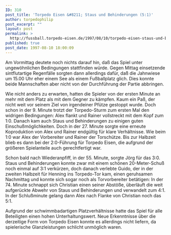 ```yaml
---
ID: 310
post_title: 'Torpedo Eisen &#8211; Staus und Behinderungen (5:1)'
author: torpedophilip
post_excerpt: ""
layout: post
permalink: >
  http://fussball.torpedo-eisen.de/1997/08/10/torpedo-eisen-staus-und-behinderungen/
published: true
post_date: 1997-08-10 18:00:09
---
```

Am Vormittag deutete noch nichts darauf hin, daß das Spiel unter ungewöhnlichen Bedingungen stattfinden würde. Gegen Mittag einsetzende sintflutartige Regenfälle sorgten dann allerdings dafür, daß die Jahnwiese um 15.00 Uhr eher einem See als einem Fußballplatz glich. Dies konnte beide Mannschaften aber nicht von der Durchführung der Partie abbringen.

Wie nicht anders zu erwarten, hatten die Spieler von der ersten Minute an mehr mit dem Platz als mit dem Gegner zu kämpfen. Kaum ein Paß, der nicht weit vor seinem Ziel von irgendeiner Pfütze gestoppt wurde. Doch schon in der 9. Minute trotzt der Torpedo-Sturm zum ersten Mal den widrigen Bedingungen: Alex flankt und Rainer vollstreckt mit dem Kopf zum 1:0. Danach kam auch Staus und Behinderungen zu einigen guten Einschußmöglichkeiten. Doch in der 27. Minute sorgte eine erneute Koproduktion von Alex und Rainer endgültig für klare Verhältnisse. Wie beim 1:0 war Alex der Vorbereiter und Rainer der Torschütze. Bis zur Halbzeit blieb es dann bei der 2:0-Führung für Torpedo Eisen, die aufgrund der größeren Spielanteile auch gerechtfertigt war.

Schon bald nach Wiederanpfiff, in der 55. Minute, sorgte Jörg für das 3:0. Staus und Behinderungen konnte zwar mit einem schönen 20-Meter-Schuß noch einmal auf 3:1 verkürzen, doch danach verlebte Guido, der in der zweiten Halbzeit für Henning ins Torpedo-Tor kam, einen geruhsamen Nachmittag und konnte sich sogar noch als Torvorbereiter betätigen: In der 74. Minute schnappt sich Christian einen seiner Abstöße, überläuft die weit aufgerückte Abwehr von Staus und Behinderungen und verwandelt zum 4:1. In der Schlußminute gelang dann Alex nach Flanke von Christian noch das 5:1.

Aufgrund der schwimmbadartigen Platzverhältnisse hatte das Spiel für alle Beteiligten einen hohen Unterhaltungswert. Neue Erkenntnisse über die derzeitige Form von Torpedo Eisen konnte es allerdings nicht liefern, da spielerische Glanzleistungen schlicht unmöglich waren.